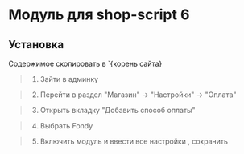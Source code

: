 Модуль для shop-script 6
=====

Установка
----
Содержимое скопировать в `{корень сайта}

>1. Зайти в админку

>2. Перейти в раздел "Магазин" -> "Настройки" -> "Оплата"

>3. Открыть вкладку "Добавить способ оплаты"

>4. Выбрать Fondy

>5. Включить модуль и ввести все настройки , сохранить
